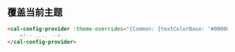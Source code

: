 ## 覆盖当前主题

~~~html
<cal-config-provider :theme-overrides="{Common: {textColorBase: '#000000'}}">
	<!-- .... -->
</cal-config-provider>
~~~

